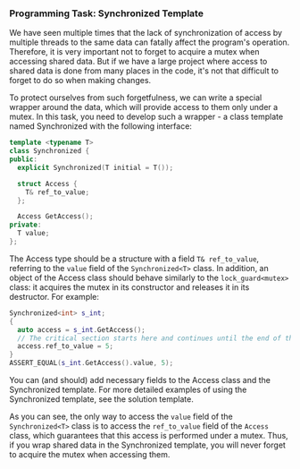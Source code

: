 ### Programming Task: Synchronized Template

We have seen multiple times that the lack of synchronization of access by multiple threads to the same data can fatally affect the program's operation. Therefore, it is very important not to forget to acquire a mutex when accessing shared data. But if we have a large project where access to shared data is done from many places in the code, it's not that difficult to forget to do so when making changes.

To protect ourselves from such forgetfulness, we can write a special wrapper around the data, which will provide access to them only under a mutex. In this task, you need to develop such a wrapper - a class template named Synchronized with the following interface:

```cpp
template <typename T>
class Synchronized {
public:
  explicit Synchronized(T initial = T());

  struct Access {
    T& ref_to_value;
  };

  Access GetAccess();
private:
  T value;
};
```

The Access type should be a structure with a field `T& ref_to_value`, referring to the `value` field of the `Synchronized<T>` class. In addition, an object of the Access class should behave similarly to the `lock_guard<mutex>` class: it acquires the mutex in its constructor and releases it in its destructor. For example:

```cpp
Synchronized<int> s_int;
{
  auto access = s_int.GetAccess();
  // The critical section starts here and continues until the end of the block
  access.ref_to_value = 5;
}
ASSERT_EQUAL(s_int.GetAccess().value, 5);
```

You can (and should) add necessary fields to the Access class and the Synchronized template. For more detailed examples of using the Synchronized template, see the solution template.

As you can see, the only way to access the `value` field of the `Synchronized<T>` class is to access the `ref_to_value` field of the `Access` class, which guarantees that this access is performed under a mutex. Thus, if you wrap shared data in the Synchronized template, you will never forget to acquire the mutex when accessing them.